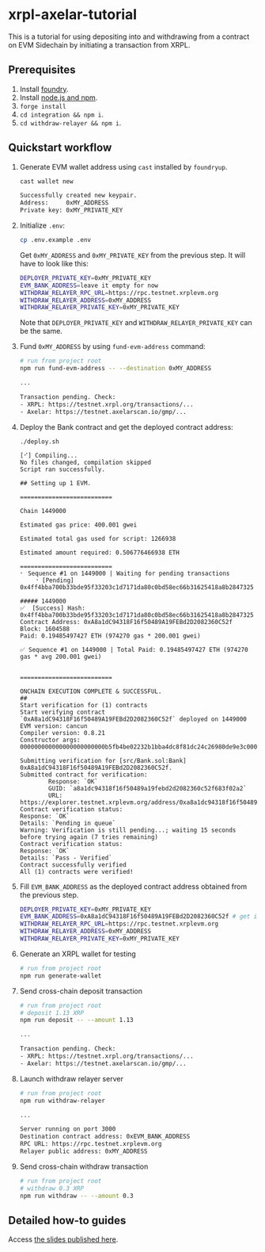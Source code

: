 # xrpl-axelar-tutorial

This is a tutorial for using depositing into and withdrawing from a contract on EVM Sidechain by initiating a transaction from XRPL.

## Prerequisites

1. Install [foundry](https://book.getfoundry.sh/getting-started/installation).
1. Install [node.js and npm](https://nodejs.org/en).
1. `forge install`
1. `cd integration && npm i`.
1. `cd withdraw-relayer && npm i`.

## Quickstart workflow

1. Generate EVM wallet address using `cast` installed by `foundryup`.

   ```bash
   cast wallet new

   Successfully created new keypair.
   Address:     0xMY_ADDRESS
   Private key: 0xMY_PRIVATE_KEY
   ```

1. Initialize `.env`:

   ```bash
   cp .env.example .env
   ```

   Get `0xMY_ADDRESS` and `0xMY_PRIVATE_KEY` from the previous step. It will have to look like this:

   ```bash
   DEPLOYER_PRIVATE_KEY=0xMY_PRIVATE_KEY
   EVM_BANK_ADDRESS=leave it empty for now
   WITHDRAW_RELAYER_RPC_URL=https://rpc.testnet.xrplevm.org
   WITHDRAW_RELAYER_ADDRESS=0xMY_ADDRESS
   WITHDRAW_RELAYER_PRIVATE_KEY=0xMY_PRIVATE_KEY
   ```

   Note that `DEPLOYER_PRIVATE_KEY` and `WITHDRAW_RELAYER_PRIVATE_KEY` can be the same.

1. Fund `0xMY_ADDRESS` by using `fund-evm-address` command:

   ```bash
   # run from project root
   npm run fund-evm-address -- --destination 0xMY_ADDRESS

   ...

   Transaction pending. Check:
   - XRPL: https://testnet.xrpl.org/transactions/...
   - Axelar: https://testnet.axelarscan.io/gmp/...
   ```

1. Deploy the Bank contract and get the deployed contract address:

   ```
   ./deploy.sh

   [⠊] Compiling...
   No files changed, compilation skipped
   Script ran successfully.

   ## Setting up 1 EVM.

   ==========================

   Chain 1449000

   Estimated gas price: 400.001 gwei

   Estimated total gas used for script: 1266938

   Estimated amount required: 0.506776466938 ETH

   ==========================
   ⠂ Sequence #1 on 1449000 | Waiting for pending transactions
       ⠐ [Pending] 0x4ff4bba700b33bde95f33203c1d7171da80c0bd58ec66b31625418a8b2847325

   ##### 1449000
   ✅  [Success] Hash: 0x4ff4bba700b33bde95f33203c1d7171da80c0bd58ec66b31625418a8b2847325
   Contract Address: 0xA8a1dC94318F16f50489A19FEBd2D2082360C52f
   Block: 1604588
   Paid: 0.19485497427 ETH (974270 gas * 200.001 gwei)

   ✅ Sequence #1 on 1449000 | Total Paid: 0.19485497427 ETH (974270 gas * avg 200.001 gwei)


   ==========================

   ONCHAIN EXECUTION COMPLETE & SUCCESSFUL.
   ##
   Start verification for (1) contracts
   Start verifying contract `0xA8a1dC94318F16f50489A19FEBd2D2082360C52f` deployed on 1449000
   EVM version: cancun
   Compiler version: 0.8.21
   Constructor args: 000000000000000000000000b5fb4be02232b1bba4dc8f81dc24c26980de9e3c00000000000000000000000007c58b4fd9e412847a52446cdf784d78b8abd219

   Submitting verification for [src/Bank.sol:Bank] 0xA8a1dC94318F16f50489A19FEBd2D2082360C52f.
   Submitted contract for verification:
           Response: `OK`
           GUID: `a8a1dc94318f16f50489a19febd2d2082360c52f683f02a2`
           URL: https://explorer.testnet.xrplevm.org/address/0xa8a1dc94318f16f50489a19febd2d2082360c52f
   Contract verification status:
   Response: `OK`
   Details: `Pending in queue`
   Warning: Verification is still pending...; waiting 15 seconds before trying again (7 tries remaining)
   Contract verification status:
   Response: `OK`
   Details: `Pass - Verified`
   Contract successfully verified
   All (1) contracts were verified!
   ```

1. Fill `EVM_BANK_ADDRESS` as the deployed contract address obtained from the previous step.

   ```bash
   DEPLOYER_PRIVATE_KEY=0xMY_PRIVATE_KEY
   EVM_BANK_ADDRESS=0xA8a1dC94318F16f50489A19FEBd2D2082360C52f # get it from the previous step
   WITHDRAW_RELAYER_RPC_URL=https://rpc.testnet.xrplevm.org
   WITHDRAW_RELAYER_ADDRESS=0xMY_ADDRESS
   WITHDRAW_RELAYER_PRIVATE_KEY=0xMY_PRIVATE_KEY
   ```

1. Generate an XRPL wallet for testing

   ```bash
   # run from project root
   npm run generate-wallet
   ```

1. Send cross-chain deposit transaction

   ```bash
   # run from project root
   # deposit 1.13 XRP
   npm run deposit -- --amount 1.13

   ...

   Transaction pending. Check:
   - XRPL: https://testnet.xrpl.org/transactions/...
   - Axelar: https://testnet.axelarscan.io/gmp/...
   ```

1. Launch withdraw relayer server

   ```bash
   # run from project root
   npm run withdraw-relayer

   ...

   Server running on port 3000
   Destination contract address: 0xEVM_BANK_ADDRESS
   RPC URL: https://rpc.testnet.xrplevm.org
   Relayer public address: 0xMY_ADDRESS
   ```

1. Send cross-chain withdraw transaction

   ```bash
   # run from project root
   # withdraw 0.3 XRP
   npm run withdraw -- --amount 0.3
   ```

## Detailed how-to guides

Access [the slides published here](https://docs.google.com/presentation/d/1hIH3rMG-fL8Q69mlr6PNf5slGTYS67YK30aZ5389lFE/edit?usp=sharing).
